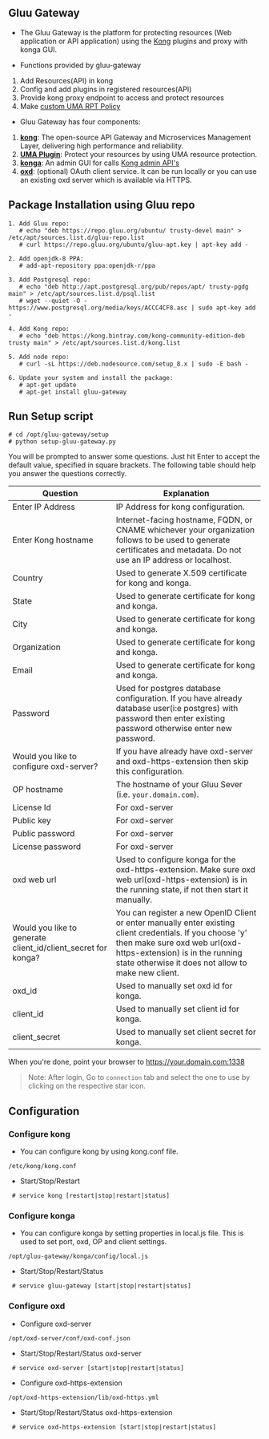 ## Gluu Gateway

* The Gluu Gateway is the platform for protecting resources (Web application or API application) using the [Kong](https://getkong.org) plugins and proxy with konga GUI.

* Functions provided by gluu-gateway
1. Add Resources(API) in kong
2. Config and add plugins in registered resources(API)
3. Provide kong proxy endpoint to access and protect resources
4. Make [custom UMA RPT Policy](https://gluu.org/docs/ce/3.1.1/admin-guide/uma/#uma-rpt-authorization-policies)


* Gluu Gateway has four components:
1. **[kong](https://getkong.org/)**: The open-source API Gateway and Microservices Management Layer, delivering high performance and reliability.
2. **[UMA Plugin](https://github.com/GluuFederation/gluu-gateway/tree/master/kong-uma-rs)**: Protect your resources by using UMA resource protection.
3. **[konga](https://github.com/GluuFederation/kong-plugins/tree/master/konga)**:  An admin GUI for calls [Kong admin API's](https://getkong.org/docs/0.11.x/admin-api/)
4. **[oxd](https://oxd.gluu.org)**: (optional) OAuth client service. It can be run locally or you can use an existing oxd server which is available via HTTPS.

## Package Installation using Gluu repo
```
1. Add Gluu repo:
   # echo "deb https://repo.gluu.org/ubuntu/ trusty-devel main" > /etc/apt/sources.list.d/gluu-repo.list
   # curl https://repo.gluu.org/ubuntu/gluu-apt.key | apt-key add -

2. Add openjdk-8 PPA:
   # add-apt-repository ppa:openjdk-r/ppa

3. Add Postgresql repo:
   # echo "deb http://apt.postgresql.org/pub/repos/apt/ trusty-pgdg main" > /etc/apt/sources.list.d/psql.list
   # wget --quiet -O - https://www.postgresql.org/media/keys/ACCC4CF8.asc | sudo apt-key add -

4. Add Kong repo:
   # echo "deb https://kong.bintray.com/kong-community-edition-deb trusty main" > /etc/apt/sources.list.d/kong.list

5. Add node repo:
   # curl -sL https://deb.nodesource.com/setup_8.x | sudo -E bash -
   
6. Update your system and install the package:
   # apt-get update
   # apt-get install gluu-gateway
```


## Run Setup script

```
# cd /opt/gluu-gateway/setup
# python setup-gluu-gateway.py
```

You will be prompted to answer some questions. Just hit Enter to accept the default value, specified in square brackets. The following table should help you answer the questions correctly.

| Question | Explanation |
|----------|-------------|
| Enter IP Address | IP Address for kong configuration. |
| Enter Kong hostname | Internet-facing hostname, FQDN, or CNAME whichever your organization follows to be used to generate certificates and metadata. Do not use an IP address or localhost. |
| Country | Used to generate X.509 certificate for kong and konga. |
| State | Used to generate certificate for kong and konga. |
| City | Used to generate certificate for kong and konga. |
| Organization | Used to generate certificate for kong and konga. |
| Email | Used to generate certificate for kong and konga. |
| Password | Used for postgres database configuration. If you have already database user(i:e postgres) with password then enter existing password otherwise enter new password. |
| Would you like to configure oxd-server? | If you have already have oxd-server and oxd-https-extension then skip this configuration. |
| OP hostname | The hostname of your Gluu Sever (i.e. `your.domain.com`). |
| License Id | For oxd-server |
| Public key | For oxd-server |
| Public password | For oxd-server |
| License password | For oxd-server |
| oxd web url | Used to configure konga for the oxd-https-extension. Make sure oxd web url(oxd-https-extension) is in the running state, if not then start it manually. |
| Would you like to generate client_id/client_secret for konga? | You can register a new OpenID Client or enter manually enter existing client credentials. If you choose 'y' then make sure oxd web url(oxd-https-extension) is in the running state otherwise it does not allow to make new client. |
| oxd_id | Used to manually set oxd id for konga. |
| client_id | Used to manually set client id for konga. |
| client_secret | Used to manually set client secret for konga. |

When you're done, point your browser to https://your.domain.com:1338

> Note: After login, Go to `connection` tab and select the one to use by clicking on the respective star icon.

## Configuration

### Configure kong
* You can configure kong by using kong.conf file.

```
/etc/kong/kong.conf
```
* Start/Stop/Restart
```
 # service kong [restart|stop|restart|status]
```

### Configure konga
* You can configure konga by setting properties in local.js file. This is used to set port, oxd, OP and client settings.
```
/opt/gluu-gateway/konga/config/local.js
```
* Start/Stop/Restart/Status
```
 # service gluu-gateway [start|stop|restart|status]
```

### Configure oxd

* Configure oxd-server
```
/opt/oxd-server/conf/oxd-conf.json
```
* Start/Stop/Restart/Status oxd-server
```
 # service oxd-server [start|stop|restart|status]
```

* Configure oxd-https-extension
```
/opt/oxd-https-extension/lib/oxd-https.yml
```
* Start/Stop/Restart/Status oxd-https-extension
```
 # service oxd-https-extension [start|stop|restart|status]
```
